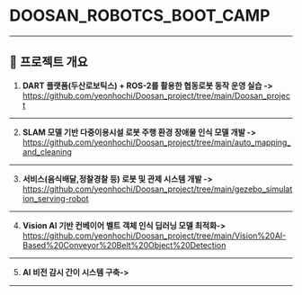 # DOOSAN_ROBOTCS_BOOT_CAMP



---

## 📌 프로젝트 개요

1. **DART 플랫폼(두산로보틱스) + ROS-2를 활용한 협동로봇 동작 운영 실습 ->**	https://github.com/yeonhochi/Doosan_project/tree/main/Doosan_project

---
   
2. **SLAM 모델 기반 다중이용시설 로봇 주행 환경 장애물 인식 모델 개발 ->** 	https://github.com/yeonhochi/Doosan_project/tree/main/auto_mapping_and_cleaning

---
   
3. **서비스(음식배달,정찰경찰 등) 로봇 및 관제 시스템 개발 ->** https://github.com/yeonhochi/Doosan_project/tree/main/gezebo_simulation_serving-robot

---
   
4. **Vision AI 기반 컨베이어 벨트 객체 인식 딥러닝 모델 최적화->** https://github.com/yeonhochi/Doosan_project/tree/main/Vision%20AI-Based%20Conveyor%20Belt%20Object%20Detection

---
   
5. **AI 비전 감시 간이 시스템 구축->**

---

